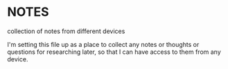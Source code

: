 # NOTES
collection of notes from different devices
 
I'm setting this file up as a place to collect any notes or thoughts or questions for researching later, so that I can have access to them from any device.
